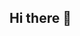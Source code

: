 ## Hi there 👋

<!--
**MarissaW205/MarissaW205** is a ✨ _special_ ✨ repository because its `README.md` (this file) appears on your GitHub profile.
Hi Im Marissa Wilson Junior data analyst

- 🌱 I’m currently learning ... Python
- 👯 I’m looking to collaborate on ... Outsousing Projects
- 🤔 I’m looking for help with ... Python
- 💬 Ask me about ... Anything im an open book 
- 📫 How to reach me: ... Email- Marissawilson0033@gmail.com
- 😄 Pronouns: ...she/Her
- ⚡ Fun fact: ... I like to play 2k basketball and I own a beagle.
Feel Free to reach out to me on LinkdIN or email.
- Resume-[MARISSA RESUME 2 (1) (3).pdf](https://github.com/user-attachments/files/23175391/MARISSA.RESUME.2.1.3.pdf)
-LinkdIN- https://www.linkedin.com/in/marissa-wilson-0bb6351a3/
-Portfolio of Projects
-TPower BI Triple Ten Project-[Sprint 6 Power BI Project (4).zip](https://github.com/user-attachments/files/23175427/Sprint.6.Power.BI.Project.4.zip)

I am currently begining to learn python. I have enrolled in triple ten data analyst program in 2025. I leaned differnt forms of data analyst tools such as SQL.Tableau, Power BI and Python. This program included many real life projects that many companies face in day to day functions in a data analyst role.
-->
